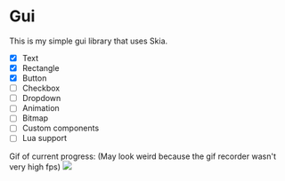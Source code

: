 # Gui

This is my simple gui library that uses Skia.

- [x] Text
- [x] Rectangle
- [x] Button
- [ ] Checkbox
- [ ] Dropdown
- [ ] Animation
- [ ] Bitmap
- [ ] Custom components
- [ ] Lua support

Gif of current progress: (May look weird because the gif recorder wasn't very high fps)
![](https://cdn.discordapp.com/attachments/929888993485660181/1002055100279308318/Recording_2022-07-27_at_23.28.53.gif)

